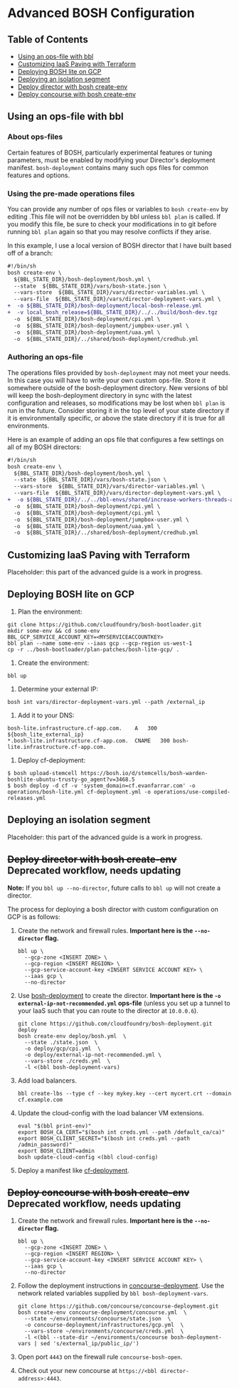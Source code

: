 # Advanced BOSH Configuration

## Table of Contents
* <a href='#opsfile'>Using an ops-file with bbl</a>
* <a href='#terraform'>Customizing IaaS Paving with Terraform</a>
* <a href='#boshlite'>Deploying BOSH lite on GCP</a>
* <a href='#isoseg'>Deploying an isolation segment</a>
* <a href='#director'>Deploy director with bosh create-env</a>
* <a href='#concourse'>Deploy concourse with bosh create-env</a>


## <a name='opsfile'></a>Using an ops-file with bbl

### About ops-files

Certain features of BOSH, particularly experimental features or tuning parameters, must be enabled by modifying your
Director's deployment manifest. `bosh-deployment` contains many such ops files for common features and options.

### Using the pre-made operations files
You can provide any number of ops files or variables to `bosh create-env` by editing .This file will not be overridden by bbl unless `bbl plan` is
called. If you modify this file, be sure to check your modifications in to git before running `bbl plan` again so that
you may resolve conflicts if they arise.

In this example, I use a local version of BOSH director that I have built based off of a branch:
```diff
#!/bin/sh
bosh create-env \
  ${BBL_STATE_DIR}/bosh-deployment/bosh.yml \
  --state  ${BBL_STATE_DIR}/vars/bosh-state.json \
  --vars-store  ${BBL_STATE_DIR}/vars/director-variables.yml \
  --vars-file  ${BBL_STATE_DIR}/vars/director-deployment-vars.yml \
+  -o ${BBL_STATE_DIR}/bosh-deployment/local-bosh-release.yml
+  -v local_bosh_release=${BBL_STATE_DIR}/../../build/bosh-dev.tgz
  -o  ${BBL_STATE_DIR}/bosh-deployment/cpi.yml \
  -o  ${BBL_STATE_DIR}/bosh-deployment/jumpbox-user.yml \
  -o  ${BBL_STATE_DIR}/bosh-deployment/uaa.yml \
  -o  ${BBL_STATE_DIR}/../shared/bosh-deployment/credhub.yml 
```

### Authoring an ops-file
The operations files provided by `bosh-deployment` may not meet your needs. In this case you will have to write your own
custom ops-file. Store it somewhere outside of the bosh-deployment directory. New versions of bbl will keep the
bosh-deployment directory in sync with the latest configuration and releases, so modifications may be lost when
`bbl plan` is run in the future. Consider storing it in the top level of your state directory if it is environmentally
specific, or above the state directory if it is true for all environments.

Here is an example of adding an ops file that configures a few settings on all of my BOSH directors:  
```diff
#!/bin/sh
bosh create-env \
  ${BBL_STATE_DIR}/bosh-deployment/bosh.yml \
  --state  ${BBL_STATE_DIR}/vars/bosh-state.json \
  --vars-store  ${BBL_STATE_DIR}/vars/director-variables.yml \
  --vars-file  ${BBL_STATE_DIR}/vars/director-deployment-vars.yml \
+  -o ${BBL_STATE_DIR}/../../bbl-envs/shared/increase-workers-threads-and-flush-arp.yml
  -o  ${BBL_STATE_DIR}/bosh-deployment/cpi.yml \  
  -o  ${BBL_STATE_DIR}/bosh-deployment/cpi.yml \
  -o  ${BBL_STATE_DIR}/bosh-deployment/jumpbox-user.yml \
  -o  ${BBL_STATE_DIR}/bosh-deployment/uaa.yml \
  -o  ${BBL_STATE_DIR}/../shared/bosh-deployment/credhub.yml 
```
## <a name='terraform'></a>Customizing IaaS Paving with Terraform
Placeholder: this part of the advanced guide is a work in progress.
## <a name='boshlite'></a>Deploying BOSH lite on GCP
1. Plan the environment:
```
git clone https://github.com/cloudfoundry/bosh-bootloader.git
mkdir some-env && cd some-env
BBL_GCP_SERVICE_ACCOUNT_KEY=<MYSERVICEACCOUNTKEY>
bbl plan --name some-env --iaas gcp --gcp-region us-west-1
cp -r ../bosh-bootloader/plan-patches/bosh-lite-gcp/ .
```

1. Create the environment:
```
bbl up
```

1. Determine your external IP:
```
bosh int vars/director-deployment-vars.yml --path /external_ip
```

1. Add it to your DNS:
```
bosh-lite.infrastructure.cf-app.com.	A	300	${bosh_lite_external_ip}
*.bosh-lite.infrastructure.cf-app.com.	CNAME	300	bosh-lite.infrastructure.cf-app.com.
```

1. Deploy cf-deployment:
```
$ bosh upload-stemcell https://bosh.io/d/stemcells/bosh-warden-boshlite-ubuntu-trusty-go_agent?v=3468.5
$ bosh deploy -d cf -v 'system_domain=cf.evanfarrar.com' -o operations/bosh-lite.yml cf-deployment.yml -o operations/use-compiled-releases.yml
```

## <a name='isoseg'></a>Deploying an isolation segment
Placeholder: this part of the advanced guide is a work in progress.
## <a name='director'></a>~~Deploy director with bosh create-env~~ Deprecated workflow, needs updating

**Note:** If you `bbl up --no-director`, future calls to `bbl up` will not create a director.

The process for deploying a bosh director with custom configuration on GCP is as follows:

1. Create the network and firewall rules. **Important here is the ``--no-director`` flag.**

    ```
    bbl up \
      --gcp-zone <INSERT ZONE> \
      --gcp-region <INSERT REGION> \
      --gcp-service-account-key <INSERT SERVICE ACCOUNT KEY> \
      --iaas gcp \
      --no-director
    ```

1. Use [bosh-deployment](https://github.com/cloudfoundry/bosh-deployment) to create the director.
**Important here is the ``-o external-ip-not-recommended.yml`` ops-file**
(unless you set up a tunnel to your IaaS such that you can route to the director at `10.0.0.6`).

    ```
    git clone https://github.com/cloudfoundry/bosh-deployment.git deploy
    bosh create-env deploy/bosh.yml  \
      --state ./state.json  \
      -o deploy/gcp/cpi.yml  \
      -o deploy/external-ip-not-recommended.yml \
      --vars-store ./creds.yml  \
      -l <(bbl bosh-deployment-vars)
    ```

1. Add load balancers.

    ```
    bbl create-lbs --type cf --key mykey.key --cert mycert.crt --domain cf.example.com
    ```

1. Update the cloud-config with the load balancer VM extensions.

    ```
    eval "$(bbl print-env)"
    export BOSH_CA_CERT="$(bosh int creds.yml --path /default_ca/ca)"
    export BOSH_CLIENT_SECRET="$(bosh int creds.yml --path /admin_password)"
    export BOSH_CLIENT=admin
    bosh update-cloud-config <(bbl cloud-config)
    ```

1. Deploy a manifest like [cf-deployment](https://github.com/cloudfoundry/cf-deployment).

## <a name='concourse'></a>~~Deploy concourse with bosh create-env~~ Deprecated workflow, needs updating

1. Create the network and firewall rules. **Important here is the `--no-director` flag.**

    ```
    bbl up \
      --gcp-zone <INSERT ZONE> \
      --gcp-region <INSERT REGION> \
      --gcp-service-account-key <INSERT SERVICE ACCOUNT KEY> \
      --iaas gcp \
      --no-director
    ```

1. Follow the deployment instructions in [concourse-deployment](https://github.com/concourse/concourse-deployment).
Use the network related variables supplied by `bbl bosh-deployment-vars`.

    ```
    git clone https://github.com/concourse/concourse-deployment.git
    bosh create-env concourse-deployment/concourse.yml  \
      --state ~/environments/concourse/state.json  \
      -o concourse-deployment/infrastructures/gcp.yml  \
      --vars-store ~/environments/concourse/creds.yml  \
      -l <(bbl --state-dir ~/environments/concourse bosh-deployment-vars | sed 's/external_ip/public_ip/')
    ```

1. Open port `4443` on the firewall rule `concourse-bosh-open`.

1. Check out your new concourse at `https://<bbl director-address>:4443`.

